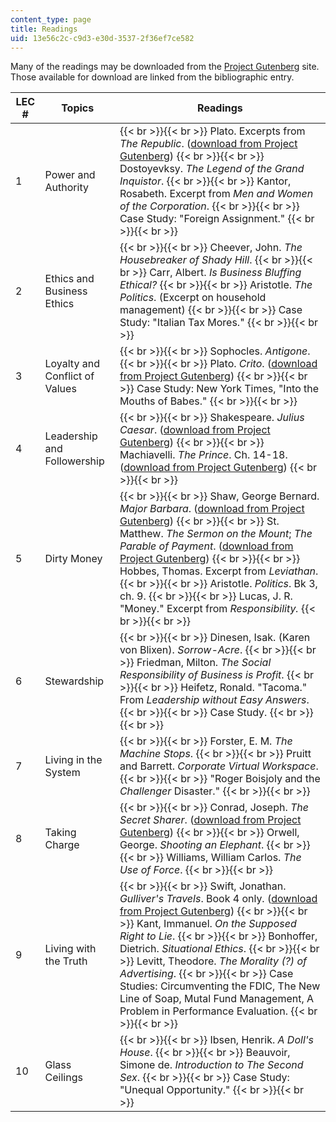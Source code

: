 ```yaml
---
content_type: page
title: Readings
uid: 13e56c2c-c9d3-e30d-3537-2f36ef7ce582
---
```


Many of the readings may be downloaded from the [Project Gutenberg](http://gutenberg.org/) site. Those available for download are linked from the bibliographic entry.

| LEC # | Topics | Readings |
| --- | --- | --- |
| 1 | Power and Authority |  {{< br >}}{{< br >}} Plato. Excerpts from _The Republic_. ([download from Project Gutenberg](http://www.gutenberg.org/etext/1497)) {{< br >}}{{< br >}} Dostoyevksy. _The Legend of the Grand Inquistor_. {{< br >}}{{< br >}} Kantor, Rosabeth. Excerpt from _Men and Women of the Corporation_. {{< br >}}{{< br >}} Case Study: "Foreign Assignment." {{< br >}}{{< br >}}  |
| 2 | Ethics and Business Ethics |  {{< br >}}{{< br >}} Cheever, John. _The Housebreaker of Shady Hill_. {{< br >}}{{< br >}} Carr, Albert. _Is Business Bluffing Ethical?_ {{< br >}}{{< br >}} Aristotle. _The Politics_. (Excerpt on household management) {{< br >}}{{< br >}} Case Study: "Italian Tax Mores." {{< br >}}{{< br >}}  |
| 3 | Loyalty and Conflict of Values |  {{< br >}}{{< br >}} Sophocles. _Antigone_. {{< br >}}{{< br >}} Plato. _Crito_. ([download from Project Gutenberg](http://www.gutenberg.org/etext/1657)) {{< br >}}{{< br >}} Case Study: New York Times, "Into the Mouths of Babes." {{< br >}}{{< br >}}  |
| 4 | Leadership and Followership |  {{< br >}}{{< br >}} Shakespeare. _Julius Caesar_. ([download from Project Gutenberg](http://www.gutenberg.org/etext/2263)) {{< br >}}{{< br >}} Machiavelli. _The Prince_. Ch. 14-18. ([download from Project Gutenberg](http://www.gutenberg.org/etext/1232)) {{< br >}}{{< br >}}  |
| 5 | Dirty Money |  {{< br >}}{{< br >}} Shaw, George Bernard. _Major Barbara_. ([download from Project Gutenberg](http://www.gutenberg.org/etext/3790)) {{< br >}}{{< br >}} St. Matthew. _The Sermon on the Mount_; _The Parable of Payment_. ([download from Project Gutenberg](http://www.gutenberg.org/etext/10)) {{< br >}}{{< br >}} Hobbes, Thomas. Excerpt from _Leviathan_. {{< br >}}{{< br >}} Aristotle. _Politics_. Bk 3, ch. 9. {{< br >}}{{< br >}} Lucas, J. R. "Money." Excerpt from _Responsibility._ {{< br >}}{{< br >}}  |
| 6 | Stewardship |  {{< br >}}{{< br >}} Dinesen, Isak. (Karen von Blixen). _Sorrow-Acre_. {{< br >}}{{< br >}} Friedman, Milton. _The Social Responsibility of Business is Profit_. {{< br >}}{{< br >}} Heifetz, Ronald. "Tacoma." From _Leadership without Easy Answers_. {{< br >}}{{< br >}} Case Study. {{< br >}}{{< br >}}  |
| 7 | Living in the System |  {{< br >}}{{< br >}} Forster, E. M. _The Machine Stops_. {{< br >}}{{< br >}} Pruitt and Barrett. _Corporate Virtual Workspace_. {{< br >}}{{< br >}} "Roger Boisjoly and the _Challenger_ Disaster." {{< br >}}{{< br >}}  |
| 8 | Taking Charge |  {{< br >}}{{< br >}} Conrad, Joseph. _The Secret Sharer_. ([download from Project Gutenberg](http://www.gutenberg.org/etext/220)) {{< br >}}{{< br >}} Orwell, George. _Shooting an Elephant_. {{< br >}}{{< br >}} Williams, William Carlos. _The Use of Force_. {{< br >}}{{< br >}}  |
| 9 | Living with the Truth |  {{< br >}}{{< br >}} Swift, Jonathan. _Gulliver's Travels_. Book 4 only. ([download from Project Gutenberg](http://www.gutenberg.org/etext/829)) {{< br >}}{{< br >}} Kant, Immanuel. _On the Supposed Right to Lie_. {{< br >}}{{< br >}} Bonhoffer, Dietrich. _Situational Ethics_. {{< br >}}{{< br >}} Levitt, Theodore. _The Morality (?) of Advertising_. {{< br >}}{{< br >}} Case Studies: Circumventing the FDIC, The New Line of Soap, Mutal Fund Management, A Problem in Performance Evaluation. {{< br >}}{{< br >}}  |
| 10 | Glass Ceilings |  {{< br >}}{{< br >}} Ibsen, Henrik. _A Doll's House_. {{< br >}}{{< br >}} Beauvoir, Simone de. _Introduction to The Second Sex_. {{< br >}}{{< br >}} Case Study: "Unequal Opportunity." {{< br >}}{{< br >}}